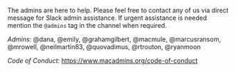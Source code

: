 The admins are here to help. Please feel free to contact any of us via direct message for Slack admin assistance. If urgent assistance is needed mention the `@admins` tag in the channel when required.

*Admins:*
@dana, @emily, @grahamgilbert, @macmule, @marcusransom, @mrowell, @neilmartin83, @quovadimus, @rtrouton, @ryanmoon

*Code of Conduct:*
https://www.macadmins.org/code-of-conduct
